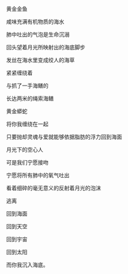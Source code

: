 黄金金鱼 

咸味充满有机物质的海水 

肺中吐出的气泡是生命沉溺 

回头望着月光所映射出的海底脚步 

发丝在海水里变成绞人的海草 

紧紧缠绕着 

与抓了一手海鳝的 

长达两米的绳索海鳝 

黄金蟒蛇 

将你我缠绕在一起 

只要抛却灵魂与爱就能够依据脂肪的浮力回到海面 

月光下的空心人 

可是我们宁愿接吻 

宁愿将所有肺中的氧气吐出 

看着细碎的毫无意义的反射着月光的泡沫 

逃离 

回到海面 

回到天空 

回到宇宙 

回到太阳 

而你我沉入海底。